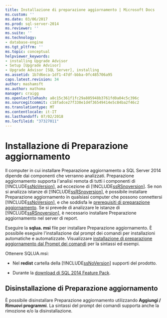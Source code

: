 ```yaml
---
title: Installazione di preparazione aggiornamento | Microsoft Docs
ms.custom: ''
ms.date: 03/06/2017
ms.prod: sql-server-2014
ms.reviewer: ''
ms.suite: ''
ms.technology:
- database-engine
ms.tgt_pltfrm: ''
ms.topic: conceptual
helpviewer_keywords:
- installing Upgrade Advisor
- Setup [Upgrade Advisor]
- Upgrade Advisor [SQL Server], installing
ms.assetid: 1b7d6eca-1df1-47df-bbba-0fc485706a95
caps.latest.revision: 34
author: mashamsft
ms.author: mathoma
manager: craigg
ms.openlocfilehash: a8c15c361f1fc29a805948b3761fd0a04c5c396c
ms.sourcegitcommit: c18fadce27f330e1d4f36549414e5c84ba2f46c2
ms.translationtype: MT
ms.contentlocale: it-IT
ms.lasthandoff: 07/02/2018
ms.locfileid: "37327011"
---
```

# <a name="installing-upgrade-advisor"></a>Installazione di Preparazione aggiornamento
  Il computer in cui installare Preparazione aggiornamento a SQL Server 2014 dipende dai componenti che verranno analizzati. Preparazione aggiornamento supporta l'analisi remota di tutti i componenti di [!INCLUDE[ssNoVersion](../../includes/ssnoversion-md.md)], ad eccezione di [!INCLUDE[ssRSnoversion](../../includes/ssrsnoversion-md.md)]. Se non si analizza istanze di [!INCLUDE[ssRSnoversion](../../includes/ssrsnoversion-md.md)], è possibile installare Preparazione aggiornamento in qualsiasi computer che possono connettersi [!INCLUDE[ssNoVersion](../../includes/ssnoversion-md.md)], e che soddisfa le [prerequisiti di preparazione aggiornamento](../../../2014/sql-server/install/upgrade-advisor-prerequisites.md). Se si prevede di analizzare le istanze di [!INCLUDE[ssRSnoversion](../../includes/ssrsnoversion-md.md)], è necessario installare Preparazione aggiornamento nel server di report.  
  
 Eseguire la **sqlua. msi** file per installare Preparazione aggiornamento. È possibile eseguire l'installazione dal prompt dei comandi per installazioni automatiche e automatizzate. Visualizzare [installazione di preparazione aggiornamento dal Prompt dei comandi](../../../2014/sql-server/install/installing-upgrade-advisor-from-the-command-prompt.md) per la sintassi ed esempi.  
  
 Ottenere SQLUA.msi:  
  
-   Nel **redist** cartella della [!INCLUDE[ssNoVersion](../../includes/ssnoversion-md.md)] supporti del prodotto.  
  
-   Durante la [download di SQL 2014 Feature Pack](http://www.microsoft.com/download/details.aspx?id=42295).  
  
## <a name="uninstalling-upgrade-advisor"></a>Disinstallazione di Preparazione aggiornamento  
 È possibile disinstallare Preparazione aggiornamento utilizzando **Aggiungi / Rimuovi programmi**. La sintassi del prompt dei comandi supporta anche la rimozione e/o la disinstallazione.  
  
  
